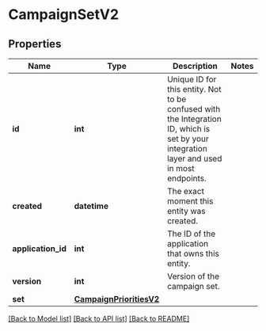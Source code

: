 # CampaignSetV2


## Properties
Name | Type | Description | Notes
------------ | ------------- | ------------- | -------------
**id** | **int** | Unique ID for this entity. Not to be confused with the Integration ID, which is set by your integration layer and used in most endpoints. | 
**created** | **datetime** | The exact moment this entity was created. | 
**application_id** | **int** | The ID of the application that owns this entity. | 
**version** | **int** | Version of the campaign set. | 
**set** | [**CampaignPrioritiesV2**](CampaignPrioritiesV2.md) |  | 

[[Back to Model list]](../README.md#documentation-for-models) [[Back to API list]](../README.md#documentation-for-api-endpoints) [[Back to README]](../README.md)


